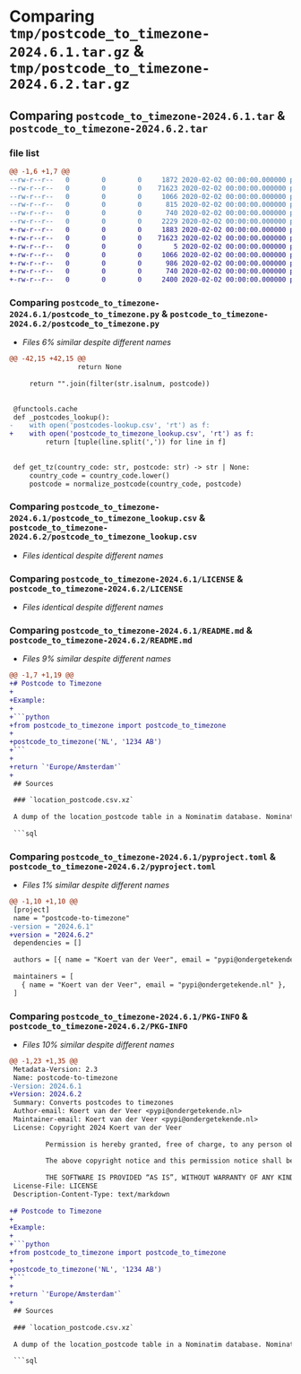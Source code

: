 # Comparing `tmp/postcode_to_timezone-2024.6.1.tar.gz` & `tmp/postcode_to_timezone-2024.6.2.tar.gz`

## Comparing `postcode_to_timezone-2024.6.1.tar` & `postcode_to_timezone-2024.6.2.tar`

### file list

```diff
@@ -1,6 +1,7 @@
--rw-r--r--   0        0        0     1872 2020-02-02 00:00:00.000000 postcode_to_timezone-2024.6.1/postcode_to_timezone.py
--rw-r--r--   0        0        0    71623 2020-02-02 00:00:00.000000 postcode_to_timezone-2024.6.1/postcode_to_timezone_lookup.csv
--rw-r--r--   0        0        0     1066 2020-02-02 00:00:00.000000 postcode_to_timezone-2024.6.1/LICENSE
--rw-r--r--   0        0        0      815 2020-02-02 00:00:00.000000 postcode_to_timezone-2024.6.1/README.md
--rw-r--r--   0        0        0      740 2020-02-02 00:00:00.000000 postcode_to_timezone-2024.6.1/pyproject.toml
--rw-r--r--   0        0        0     2229 2020-02-02 00:00:00.000000 postcode_to_timezone-2024.6.1/PKG-INFO
+-rw-r--r--   0        0        0     1883 2020-02-02 00:00:00.000000 postcode_to_timezone-2024.6.2/postcode_to_timezone.py
+-rw-r--r--   0        0        0    71623 2020-02-02 00:00:00.000000 postcode_to_timezone-2024.6.2/postcode_to_timezone_lookup.csv
+-rw-r--r--   0        0        0        5 2020-02-02 00:00:00.000000 postcode_to_timezone-2024.6.2/.gitignore
+-rw-r--r--   0        0        0     1066 2020-02-02 00:00:00.000000 postcode_to_timezone-2024.6.2/LICENSE
+-rw-r--r--   0        0        0      986 2020-02-02 00:00:00.000000 postcode_to_timezone-2024.6.2/README.md
+-rw-r--r--   0        0        0      740 2020-02-02 00:00:00.000000 postcode_to_timezone-2024.6.2/pyproject.toml
+-rw-r--r--   0        0        0     2400 2020-02-02 00:00:00.000000 postcode_to_timezone-2024.6.2/PKG-INFO
```

### Comparing `postcode_to_timezone-2024.6.1/postcode_to_timezone.py` & `postcode_to_timezone-2024.6.2/postcode_to_timezone.py`

 * *Files 6% similar despite different names*

```diff
@@ -42,15 +42,15 @@
                 return None
 
     return "".join(filter(str.isalnum, postcode))
 
 
 @functools.cache
 def _postcodes_lookup():
-    with open('postcodes-lookup.csv', 'rt') as f:
+    with open('postcode_to_timezone_lookup.csv', 'rt') as f:
         return [tuple(line.split(',')) for line in f]
 
 
 def get_tz(country_code: str, postcode: str) -> str | None:
     country_code = country_code.lower()
     postcode = normalize_postcode(country_code, postcode)
```

### Comparing `postcode_to_timezone-2024.6.1/postcode_to_timezone_lookup.csv` & `postcode_to_timezone-2024.6.2/postcode_to_timezone_lookup.csv`

 * *Files identical despite different names*

### Comparing `postcode_to_timezone-2024.6.1/LICENSE` & `postcode_to_timezone-2024.6.2/LICENSE`

 * *Files identical despite different names*

### Comparing `postcode_to_timezone-2024.6.1/README.md` & `postcode_to_timezone-2024.6.2/README.md`

 * *Files 9% similar despite different names*

```diff
@@ -1,7 +1,19 @@
+# Postcode to Timezone
+
+Example:
+
+```python
+from postcode_to_timezone import postcode_to_timezone
+
+postcode_to_timezone('NL', '1234 AB')
+```
+
+return `'Europe/Amsterdam'`
+
 ## Sources
 
 ### `location_postcode.csv.xz`
 
 A dump of the location_postcode table in a Nominatim database. Nominatim creates this database from OpenStreetMap data using the following query:
 
 ```sql
```

### Comparing `postcode_to_timezone-2024.6.1/pyproject.toml` & `postcode_to_timezone-2024.6.2/pyproject.toml`

 * *Files 1% similar despite different names*

```diff
@@ -1,10 +1,10 @@
 [project]
 name = "postcode-to-timezone"
-version = "2024.6.1"
+version = "2024.6.2"
 dependencies = []
 
 authors = [{ name = "Koert van der Veer", email = "pypi@ondergetekende.nl" }]
 
 maintainers = [
   { name = "Koert van der Veer", email = "pypi@ondergetekende.nl" },
 ]
```

### Comparing `postcode_to_timezone-2024.6.1/PKG-INFO` & `postcode_to_timezone-2024.6.2/PKG-INFO`

 * *Files 10% similar despite different names*

```diff
@@ -1,23 +1,35 @@
 Metadata-Version: 2.3
 Name: postcode-to-timezone
-Version: 2024.6.1
+Version: 2024.6.2
 Summary: Converts postcodes to timezones
 Author-email: Koert van der Veer <pypi@ondergetekende.nl>
 Maintainer-email: Koert van der Veer <pypi@ondergetekende.nl>
 License: Copyright 2024 Koert van der Veer
         
         Permission is hereby granted, free of charge, to any person obtaining a copy of this software and associated documentation files (the “Software”), to deal in the Software without restriction, including without limitation the rights to use, copy, modify, merge, publish, distribute, sublicense, and/or sell copies of the Software, and to permit persons to whom the Software is furnished to do so, subject to the following conditions:
         
         The above copyright notice and this permission notice shall be included in all copies or substantial portions of the Software.
         
         THE SOFTWARE IS PROVIDED “AS IS”, WITHOUT WARRANTY OF ANY KIND, EXPRESS OR IMPLIED, INCLUDING BUT NOT LIMITED TO THE WARRANTIES OF MERCHANTABILITY, FITNESS FOR A PARTICULAR PURPOSE AND NONINFRINGEMENT. IN NO EVENT SHALL THE AUTHORS OR COPYRIGHT HOLDERS BE LIABLE FOR ANY CLAIM, DAMAGES OR OTHER LIABILITY, WHETHER IN AN ACTION OF CONTRACT, TORT OR OTHERWISE, ARISING FROM, OUT OF OR IN CONNECTION WITH THE SOFTWARE OR THE USE OR OTHER DEALINGS IN THE SOFTWARE.
 License-File: LICENSE
 Description-Content-Type: text/markdown
 
+# Postcode to Timezone
+
+Example:
+
+```python
+from postcode_to_timezone import postcode_to_timezone
+
+postcode_to_timezone('NL', '1234 AB')
+```
+
+return `'Europe/Amsterdam'`
+
 ## Sources
 
 ### `location_postcode.csv.xz`
 
 A dump of the location_postcode table in a Nominatim database. Nominatim creates this database from OpenStreetMap data using the following query:
 
 ```sql
```

